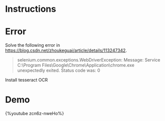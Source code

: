 # Instructions

# Error
Solve the following error in https://blog.csdn.net/zhoukeguai/article/details/113247342.
>selenium.common.exceptions.WebDriverException: Message: Service C:\Program Files\Google\Chrome\Application\chrome.exe unexpectedly exited. Status code was: 0

Install  tesseract OCR




# Demo
{%youtube zcn6z-nweHo%}
